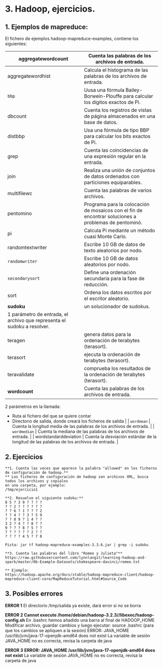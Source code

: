 # 3. Hadoop, ejercicios.

## 1. Ejemplos de mapreduce:

El fichero de ejemplos hadoop-mapreduce-examples, contiene los siguientes:

| aggregatewordcount | Cuenta las palabras de los archivos de entrada. |
| --- | --- |
| aggregatewordhist | Calcula el histograma de las palabras de los archivos de entrada. |
| `bbp` | Uusa una fórmula Bailey-Borwein-Plouffe para calcular los dígitos exactos de Pi. |
| dbcount | Cuenta los registros de vistas de página almacenados en una base de datos. |
| distbbp | Usa una fórmula de tipo BBP para calcular los bits exactos de Pi. |
| grep | Cuenta las coincidencias de una expresión regular en la entrada. |
| join | Realiza una unión de conjuntos de datos ordenados con particiones equiparables. |
| multifilewc | Cuenta las palabras de varios archivos. |
| pentomino | Programa para la colocación de mosaicos con el fin de encontrar soluciones a problemas de pentominó. |
| pi | Calcula Pi mediante un método cuasi Monte Carlo. |
| randomtextwriter | Escribe 10 GB de datos de texto aleatorios por nodo. |
| `randomwriter` | Escribe 10 GB de datos aleatorios por nodo. |
| `secondarysort` | Define una ordenación secundaria para la fase de reducción. |
| sort | Ordena los datos escritos por el escritor aleatorio. |
| **sudoku** | un solucionador de sudokus.
1 parámetro de entrada, el archivo que representa el sudoku a resolver. |
| teragen | genera datos para la ordenación de terabytes (terasort). |
| terasort | ejecuta la ordenación de terabytes (terasort). |
| teravalidate | comprueba los resultados de la ordenación de terabytes (terasort). |
| **wordcount** | Cuenta las palabras de los archivos de entrada.
2 parámetros en la llamada:
- Ruta al fichero del que se quiere contar
- Directorio de salida, donde creará los ficheros de salida |
| `wordmean` | Cuenta la longitud media de las palabras de los archivos de entrada. |
| `wordmedian` | Cuenta la mediana de las palabras de los archivos de entrada. |
| wordstandarddeviation | Cuenta la desviación estándar de la longitud de las palabras de los archivos de entrada. |

## 2. Ejercicios

```
**1. Cuenta las veces que aparece la palabra "allowed" en los ficheros de configuración de hadoop.**
** Los ficheros de configuración de hadoop son archivos XML, busca todos los archivos y copialos 
en una carpeta, por ejemplo:
/tmp/ejercicio1

**2. Resuelve el siguiente sudoku:**
8 5 ? 3 9 ? ? ? ?
? ? 2 ? ? ? ? ? ?
? ? 6 ? 1 ? ? ? 2
? ? 4 ? ? 3 ? 5 9
? ? 8 9 ? 1 4 ? ?
3 2 ? 4 ? ? 8 ? ?
9 ? ? ? 8 ? 5 ? ?
? ? ? ? ? ? 2 ? ?
? ? ? ? 4 5 ? 7 8

Pista: jar tf hadoop-mapreduce-examples-3.3.6.jar | grep -i sudoku

**3. Cuenta las palabras del libro "Romeo y Julieta"**
https://raw.githubusercontent.com/lynnlangit/learning-hadoop-and-spark/master/0b-Example-Datasets/shakespeare-davinci/romeo.txt

** Ejemplo:
https://hadoop.apache.org/docs/stable/hadoop-mapreduce-client/hadoop-mapreduce-client-core/MapReduceTutorial.html#Source_Code
```

## 3. Posibles errores

**ERROR 1**
El directorio /tmp/salida ya existe, dará error si no se borra

**ERROR 2
Cannot execute /home/debian/hadoop-3.2.3//libexec/hadoop-config.sh**
En .bashrc hemos añadido una barra al final de HADOOP_HOME
Modificar archivo, guardar cambios y luego ejecutar: source .bashrc (para que los cambios se apliquen a la sesión)
ERROR: JAVA_HOME /usr/lib/jvm/java-17-openjdk-amd64 does not exist
La variable de sesión JAVA_HOME no es correcta, revisa la carpeta de java

**ERROR 3**
**ERROR: JAVA_HOME /usr/lib/jvm/java-17-openjdk-amd64 does not exist**
La variable de sesión JAVA_HOME no es correcta, revisa la carpeta de java